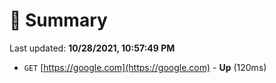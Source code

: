 # 📖 Summary
Last updated: **10/28/2021, 10:57:49 PM**

- `GET` [https://google.com](https://google.com) - **Up** (120ms)
